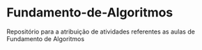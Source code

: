# Fundamento-de-Algoritmos
Repositório para a atribuição de atividades referentes as aulas de Fundamento de Algoritmos
